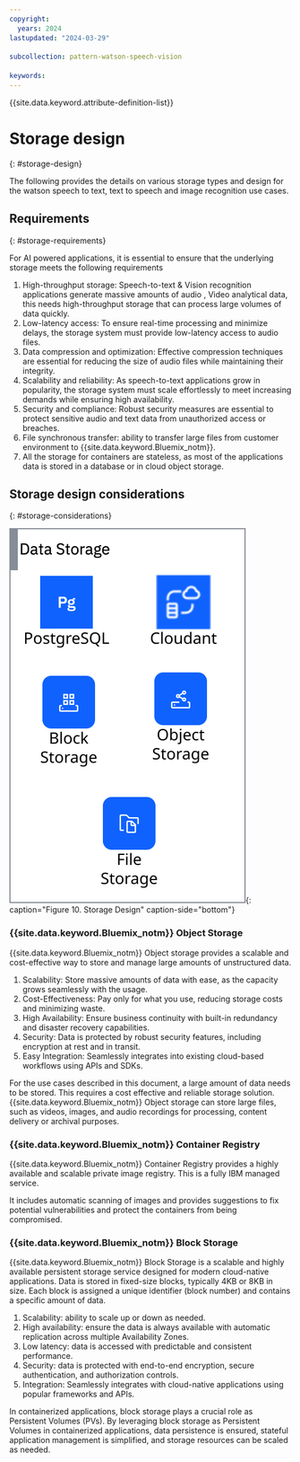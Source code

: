 ```yaml
---
copyright:
  years: 2024
lastupdated: "2024-03-29"

subcollection: pattern-watson-speech-vision

keywords:
---
```

{{site.data.keyword.attribute-definition-list}}

# Storage design

{: #storage-design}

The following provides the details on various storage types and design for the watson speech to text, text to speech and image recognition use cases.

## Requirements

{: #storage-requirements}

For AI powered applications, it is essential to ensure that the underlying storage meets the following requirements

1. High-throughput storage: Speech-to-text & Vision recognition applications generate massive amounts of audio , Video analytical data, this needs high-throughput storage that can process large volumes of data quickly.
2. Low-latency access: To ensure real-time processing and minimize delays, the storage system must provide low-latency access to audio files.
3. Data compression and optimization: Effective compression techniques are essential for reducing the size of audio files while maintaining their integrity.
4. Scalability and reliability: As speech-to-text applications grow in popularity, the storage system must scale effortlessly to meet increasing demands while ensuring high availability.
5. Security and compliance: Robust security measures are essential to protect sensitive audio and text data from unauthorized access or breaches.
6. File synchronous transfer: ability to transfer large files from customer environment to {{site.data.keyword.Bluemix_notm}}.
7. All the storage for containers are stateless, as most of the applications data is stored in a database or in cloud object storage.

## Storage design considerations

{: #storage-considerations}

![img](image/watsonx-surround-pattern-storage.svg){: caption="Figure 10. Storage Design" caption-side="bottom"}

### {{site.data.keyword.Bluemix_notm}} Object Storage

{{site.data.keyword.Bluemix_notm}} Object storage provides a scalable and cost-effective way to store and manage large amounts of unstructured data.

1. Scalability: Store massive amounts of data with ease, as the capacity grows seamlessly with the usage.
2. Cost-Effectiveness: Pay only for what you use, reducing storage costs and minimizing waste.
3. High Availability: Ensure business continuity with built-in redundancy and disaster recovery capabilities.
4. Security: Data is protected by robust security features, including encryption at rest and in transit.
5. Easy Integration: Seamlessly integrates into existing cloud-based workflows using APIs and SDKs.

For the use cases described in this document, a large amount of data needs to be stored. This requires a cost effective and reliable storage solution. {{site.data.keyword.Bluemix_notm}} Object storage can store large files, such as videos, images, and audio recordings for processing, content delivery or archival purposes.

### {{site.data.keyword.Bluemix_notm}} Container Registry

{{site.data.keyword.Bluemix_notm}} Container Registry provides a highly available and scalable private image registry. This is a fully IBM managed service.

It includes automatic scanning of images and provides suggestions to fix potential vulnerabilities and protect the containers from being compromised.

### {{site.data.keyword.Bluemix_notm}} Block Storage

{{site.data.keyword.Bluemix_notm}} Block Storage is a scalable and highly available persistent storage service designed for modern cloud-native applications. Data is stored in fixed-size blocks, typically 4KB or 8KB in size. Each block is assigned a unique identifier (block number) and contains a specific amount of data.

1. Scalability: ability to scale up or down as needed.
2. High availability: ensure the data is always available with automatic replication across multiple Availability Zones.
3. Low latency: data is accessed with predictable and consistent performance.
4. Security: data is protected with end-to-end encryption, secure authentication, and authorization controls.
5. Integration: Seamlessly integrates with cloud-native applications using popular frameworks and APIs.

In containerized applications, block storage plays a crucial role as Persistent Volumes (PVs). By leveraging block storage as Persistent Volumes in containerized applications, data persistence is ensured, stateful application management is simplified, and storage resources can be scaled as needed.
